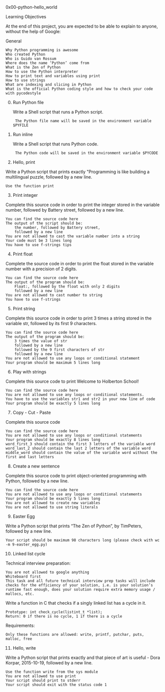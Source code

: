 0x00-python-hello_world

Learning Objectives

At the end of this project, you are expected to be able to explain to anyone, without the help of Google:

General

	Why Python programming is awesome
	Who created Python
	Who is Guido van Rossum
	Where does the name ‘Python’ come from
	What is the Zen of Python
	How to use the Python interpreter
	How to print text and variables using print
	How to use strings
	What are indexing and slicing in Python
	What is the official Python coding style and how to check your code with pycodestyle

0. Run Python file

	Write a Shell script that runs a Python script.

		The Python file name will be saved in the environment variable $PYFILE

1. Run inline

	Write a Shell script that runs Python code.

		The Python code will be saved in the environment variable $PYCODE

2. Hello, print

Write a Python script that prints exactly "Programming is like building a multilingual puzzle, followed by a new line.

	Use the function print

3. Print integer

Complete this source code in order to print the integer stored in the variable number, followed by Battery street, followed by a new line.

	You can find the source code here
	The output of the script should be:
		the number, followed by Battery street,
		followed by a new line
	You are not allowed to cast the variable number into a string
	Your code must be 3 lines long
	You have to use f-strings tips

4. Print float

Complete the source code in order to print the float stored in the variable number with a precision of 2 digits.

	You can find the source code here
	The output of the program should be:
		Float:, followed by the float with only 2 digits
		followed by a new line
	You are not allowed to cast number to string
	You have to use f-strings

5. Print string

Complete this source code in order to print 3 times a string stored in the variable str, followed by its first 9 characters.

	You can find the source code here
	The output of the program should be:
		3 times the value of str
		followed by a new line
		followed by the 9 first characters of str
		followed by a new line
	You are not allowed to use any loops or conditional statement
	Your program should be maximum 5 lines long

6. Play with strings

Complete this source code to print Welcome to Holberton School!

	You can find the source code here
	You are not allowed to use any loops or conditional statements.
	You have to use the variables str1 and str2 in your new line of code
	Your program should be exactly 5 lines long

7. Copy - Cut - Paste

Complete this source code

	You can find the source code here
	You are not allowed to use any loops or conditional statements
	Your program should be exactly 8 lines long
	word_first_3 should contain the first 3 letters of the variable word
	word_last_2 should contain the last 2 letters of the variable word
	middle_word should contain the value of the variable word without the first and last letters

8. Create a new sentence

Complete this source code to print object-oriented programming with Python, followed by a new line.

	You can find the source code here
	You are not allowed to use any loops or conditional statements
	Your program should be exactly 5 lines long
	You are not allowed to create new variables
	You are not allowed to use string literals

9. Easter Egg

Write a Python script that prints “The Zen of Python”, by TimPeters, followed by a new line.

	Your script should be maximum 98 characters long (please check with wc -m 9-easter_egg.py)

10. Linked list cycle

Technical interview preparation:

	You are not allowed to google anything
	Whiteboard first
	This task and all future technical interview prep tasks will include checks for the efficiency of your solution, i.e. is your solution’s runtime fast enough, does your solution require extra memory usage / mallocs, etc.

Write a function in C that checks if a singly linked list has a cycle in it.

	Prototype: int check_cycle(listint_t *list);
	Return: 0 if there is no cycle, 1 if there is a cycle

Requirements:

	Only these functions are allowed: write, printf, putchar, puts, malloc, free

11. Hello, write

Write a Python script that prints exactly and that piece of art is useful - Dora Korpar, 2015-10-19, followed by a new line.

	Use the function write from the sys module
	You are not allowed to use print
	Your script should print to stderr
	Your script should exit with the status code 1
